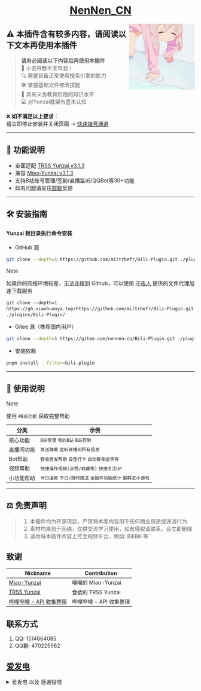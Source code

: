 <div align="center">

# [NenNen_CN](https://gitee.com/nennen-cn)

<img decoding="async" align=right src="resources/imgs/face.gif" width="35%">
</div>

## ⚠️ 本插件含有较多内容，请阅读以下文本再使用本插件

> **请务必阅读以下内容后再使用本插件**  
> 🚫 小吉祥教不准骂我！  
> 🔍 需要具备正常使用搜索引擎的能力  
> 🛠️ 掌握基础文件修改技能  
> 🧠 具有义务教育阶段的知识水平  
> 💻 对Yunzai框架有基本认知  

❌ **如不满足以上要求**：  
请立即停止安装并关闭页面 → [快速挂号通道](https://www.guahao.com/nav)


---

## 🎯 功能说明
- 全面适配 [TRSS Yunzai v3.1.3](https://github.com/TimeRainStarSky/Yunzai)
- 兼容 [Miao-Yunzai v3.1.3](https://github.com/yoimiya-kokomi/Miao-Yunzai)
- 支持B站账号管理/签到/直播监听/QQBot等30+功能
- 如有问题请前往[群聊](https://qm.qq.com/q/h5g1zIyWTS)反馈

---

## 🛠️ 安装指南

#### Yunzai 根目录执行命令安装

 - GitHub 源
``` bash 
git clone --depth=1 https://github.com/miltrbefr/Bili-Plugin.git ./plugins/Bili-Plugin/
```
> [!NOTE]
> 如果你的网络环境较差，无法连接到 Github，可以使用 [守夜人](https://gitee.com/xh11111111) 提供的文件代理加速下载服务
>
> ```
> git clone --depth=1 https://gh.xiaohuanya.top/https://github.com/miltrbefr/Bili-Plugin.git ./plugins/Bili-Plugin/
> ```
 - Gitee 源（推荐国内用户）
``` bash 
git clone --depth=1 https://gitee.com/nennen-cn/Bili-Plugin.git ./plugins/Bili-Plugin/
```

 - 安装依赖
``` bash 
pnpm install --filter=bili-plugin
```
---

## 📖 使用说明

> [!NOTE]
>使用 `#B站功能` 获取完整帮助

| 分类         | 示例                          |
|------------------|-----------------------------------|
| 核心功能         | `B站登录` `我的B站`  `B站签到`  |
| 直播间功能        | `发送弹幕`  `监听直播间所有信息` |
| Bot帮助         | `野收官发帮助` `日签打卡` `自动群幸运字符` |
| 视频帮助         | `快捷操作视频(点赞/收藏等)` `快捷关注UP` |
| 小功能帮助         | `今日运势` `节日/报时推送`  `全插件功能统计`  `娶群友小游戏`    |

---

## ⚖️ 免责声明
>1. 本插件均为开源项目，严禁将本库内容用于任何商业用途或违法行为
>2. 素材均来自于网络，仅供交流学习使用，如有侵权请联系，会立即删除
>3. 请勿将本插件内容上传至视频平台，例如: BiliBili 等

## 致谢

| Nickname | Contribution |
| -------- | ------------ |
| [Miao-Yunzai](https://github.com/yoimiya-kokomi/Miao-Yunzai) | 喵喵的 Miao-Yunzai |
| [TRSS Yunzai](https://github.com/TimeRainStarSky/Yunzai) | 食欲的 TRSS Yunzai |
| [哔哩哔哩 - API 收集整理](https://github.com/SocialSisterYi/bilibili-API-collect) | 哔哩哔哩 - API 收集整理 |


## 联系方式
1. QQ: 1514664085
2. QQ群: 470225982

## [爱发电](https://afdian.com/a/ziyibots)

<details>
<summary>爱发电 以及 感谢投喂 </summary>
<img width="365px" height="450px" src="resources/imgs/afdian.jpg">
